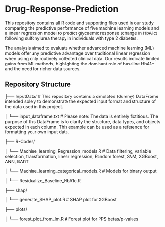 # Drug-Response-Prediction

This repository contains all R code and supporting files used in our study comparing the predictive performance of five machine learning models and a linear regression model to predict glycaemic response (change in HbA1c) following sulfonylurea therapy in individuals with type 2 diabetes.

The analysis aimed to evaluate whether advanced machine learning (ML) models offer any predictive advantage over traditional linear regression when using only routinely collected clinical data. Our results indicate limited gains from ML methods, highlighting the dominant role of baseline HbA1c and the need for richer data sources.

## Repository Structure
├── InputData/ # This repository contains a simulated (dummy) DataFrame intended solely to demonstrate the expected input format and structure of the data used in this project.

│ └── input_dataframe.txt  # Please note: The data is entirely fictitious. The purpose of this DataFrame is to clarify the structure, data types, and objects expected in each column. This example can be used as a reference for formatting your own input data.

├── R-Codes/

│ └── Machine_learning_Regression_models.R  # Data filtering, variable selection, transformation, linear regression, Random forest, SVM, XGBoost, ANN, BART 

│ └── Machine_learning_categorical_models.R # Models for binary output

│ └── Residualize_Baseline_HbA1c.R

├── shap/

│ └── generate_SHAP_plot.R # SHAP plot for XGBoost

├── plots/

│ └── forest_plot_from_lm.R # Forest plot for PPS betas/p-values


